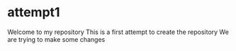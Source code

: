 # attempt1
Welcome to my repository
This is a first attempt to create the repository
We are trying to make some changes